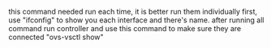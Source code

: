 this command needed run each time,
it is better run them individually
first, use "ifconfig" to show you each interface and there's name.
after running all command run controller and use this command to make sure they are connected "ovs-vsctl show"
